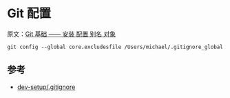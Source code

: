 # Git 配置

原文：[Git 基础 —— 安装 配置 别名 对象](https://michael728.github.io/2019/11/14/git-install-config)


```
git config --global core.excludesfile /Users/michael/.gitignore_global
```

## 参考
- [dev-setup/.gitignore](https://github.com/donnemartin/dev-setup/blob/master/.gitignore)
